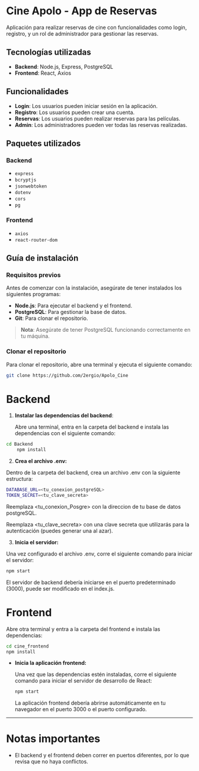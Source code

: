 # Cine Apolo - App de Reservas

Aplicación para realizar reservas de cine con funcionalidades como login, registro, y un rol de administrador para gestionar las reservas.

## Tecnologías utilizadas

- **Backend**: Node.js, Express, PostgreSQL
- **Frontend**: React, Axios

## Funcionalidades

- **Login**: Los usuarios pueden iniciar sesión en la aplicación.
- **Registro**: Los usuarios pueden crear una cuenta.
- **Reservas**: Los usuarios pueden realizar reservas para las películas.
- **Admin**: Los administradores pueden ver todas las reservas realizadas.

## Paquetes utilizados

### Backend

- `express`
- `bcryptjs`
- `jsonwebtoken`
- `dotenv`
- `cors`
- `pg`

### Frontend

- `axios`
- `react-router-dom`

## Guía de instalación

### Requisitos previos

Antes de comenzar con la instalación, asegúrate de tener instalados los siguientes programas:

- **Node.js**: Para ejecutar el backend y el frontend.
- **PostgreSQL**: Para gestionar la base de datos.
- **Git**: Para clonar el repositorio.

> **Nota**: Asegúrate de tener PostgreSQL funcionando correctamente en tu máquina.

### Clonar el repositorio

Para clonar el repositorio, abre una terminal y ejecuta el siguiente comando:

```bash
git clone https://github.com/2ergio/Apolo_Cine
```
# Backend

1. **Instalar las dependencias del backend**:

   Abre una terminal, entra en la carpeta del backend e instala las dependencias con el siguiente comando:
```bash
cd Backend
    npm install
```

2. **Crea el archivo .env:**

Dentro de la carpeta del backend, crea un archivo .env con la siguiente estructura:
```bash
DATABASE_URL=<tu_conexion_postgreSQL> 
TOKEN_SECRET=<tu_clave_secreta>
```
Reemplaza <tu_conexion_Posgre> con la direccion de tu base de datos postgreSQL.

Reemplaza <tu_clave_secreta> con una clave secreta que utilizarás para la autenticación (puedes generar una al azar).

3. **Inicia el servidor:** 

Una vez configurado el archivo .env, corre el siguiente comando para iniciar el servidor:
```bash
npm start
```
El servidor de backend debería iniciarse en el puerto predeterminado (3000), puede ser modificado en el index.js.

# Frontend
Abre otra terminal y entra a la carpeta del frontend e instala las dependencias:
```bash
cd cine_frontend
npm install
```

- **Inicia la aplicación frontend:**

    Una vez que las dependencias estén instaladas, corre el siguiente comando para iniciar el servidor de desarrollo de React:

    ```bash
    npm start
    ```

    La aplicación frontend debería abrirse automáticamente en tu navegador en el puerto 3000 o el puerto configurado.

---

# Notas importantes
- El backend y el frontend deben correr en puertos diferentes, por lo que revisa que no haya conflictos.
